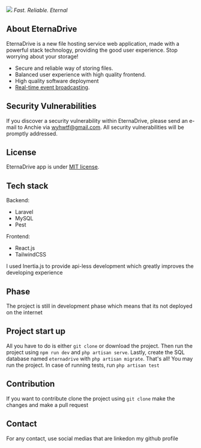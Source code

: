              
<img src="https://i.ibb.co/Ldr99460/ascii-text-art.png"/>
<i>Fast. Reliable. Eternal</i>

## About EternaDrive

EternaDrive is a new file hosting service web application, made with a powerful stack technology, providing the good user experience. Stop worrying about your storage!

- Secure and reliable way of storing files.
- Balanced user experience with high quality frontend.
- High quality software deployment
- [Real-time event broadcasting](https://laravel.com/docs/broadcasting).



## Security Vulnerabilities

If you discover a security vulnerability within EternaDrive, please send an e-mail to Anchie via [wyhwtf@gmail.com](mailto:wyhwtf@gmail.com). All security vulnerabilities will be promptly addressed.

## License

EternaDrive app is under [MIT license](https://opensource.org/licenses/MIT).

## Tech stack
Backend:
- Laravel
- MySQL
- Pest

Frontend:
 - React.js
 - TailwindCSS

I used Inertia.js to provide api-less development which greatly improves the developing experience

## Phase
The project is still in development phase which means that its not deployed on the internet

## Project start up
All you have to do is either ``git clone`` or download the project. Then run the project using ``npm run dev`` and ``php artisan serve``.
Lastly, create the SQL database named ``eternadrive`` with ``php artisan migrate``. That's all! You may run the project. In case of running tests, run ``php artisan test``

## Contribution

If you want to contribute clone the project using ``git clone`` make the changes and make a pull request

## Contact
For any contact, use social medias that are linkedon my github profile

